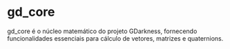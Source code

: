 # gd_core
gd_core é o núcleo matemático do projeto GDarkness, fornecendo funcionalidades essenciais para cálculo de vetores, matrizes e quaternions.

